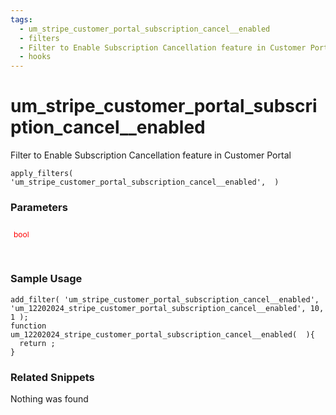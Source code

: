 ```yaml
---
tags: 
  - um_stripe_customer_portal_subscription_cancel__enabled
  - filters
  - Filter to Enable Subscription Cancellation feature in Customer Portal
  - hooks
---
```

# um\_stripe\_customer\_portal\_subscription\_cancel\_\_enabled
Filter to Enable Subscription Cancellation feature in Customer Portal
<Badge text="Since 1.2.5" vertical="middle" />
``` php:no-line-numbers
apply_filters( 'um_stripe_customer_portal_subscription_cancel__enabled',  )
```
<div class='hook-sep'></div>

### Parameters

<div style='padding: 10px 0px 10px;'>
<strong></strong> <span style='color:red;font-size:12px;padding: 0px 5px 0px 5px' >bool</span>
<div style="margin-left:10px;padding: 10px 5px"></div>
</div>
<div class='hook-sep'></div>



### Sample Usage

``` php:no-line-numbers
add_filter( 'um_stripe_customer_portal_subscription_cancel__enabled', 'um_12202024_stripe_customer_portal_subscription_cancel__enabled', 10, 1 );
function um_12202024_stripe_customer_portal_subscription_cancel__enabled(  ){
  return ;
}
```
<div class='hook-sep'></div>



### Related Snippets

Nothing was found

